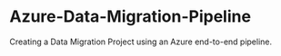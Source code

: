 # Azure-Data-Migration-Pipeline
Creating a Data Migration Project using an Azure end-to-end pipeline.
